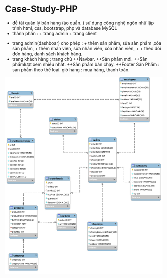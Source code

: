 # Case-Study-PHP
- đề tài quản lý bán hàng (áo quần..)
sử dụng công nghệ ngôn nhữ lập trình html, css, bootstrap, php và database MySQL
- thành phần : + trang admin 
               + trang client
+ trang  admin(dashboar) cho phép : + thêm sản phẩm, sửa sản phẩm ,xóa sản phẩm, 
                          + thêm nhân viên, sửa nhân viên, xóa nhân viên,
                          + 
                          + theo dõi đơn hàng, danh sách khách hàng.
+ trang khách hàng : trang chủ 
                      ++Navbar.
                      ++Sản phẩm mới.
                      ++Sản phẩmlượt xem nhiều nhất.
                      ++Sản phẩm bán chạy.
                      ++Footer
                     Sản Phẩm : 
                      sản phẩm theo thể loại.
                     giỏ hàng :
                     mua hàng, thanh toán.

<img src="database.png">

